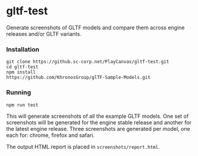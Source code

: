 # gltf-test

Generate screenshots of GLTF models and compare them across engine releases and/or GLTF variants.

### Installation
```
git clone https://github.sc-corp.net/PlayCanvas/gltf-test.git
cd gltf-test
npm install
https://github.com/KhronosGroup/glTF-Sample-Models.git
```

### Running
```
npm run test
```
This will generate screenshots of all the example GLTF models. One set
of screenshots will be generated for the engine stable release and another for the
latest engine release. Three screenshots are generated per model, one each for:
chrome, firefox and safari.

The output HTML report is placed in `screenshots/report.html`.
